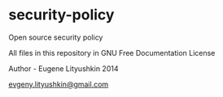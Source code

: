 # security-policy
Open source security policy 

All files in this repository in GNU Free Documentation License

Author - Eugene Lityushkin 2014

evgeny.lityushkin@gmail.com 
